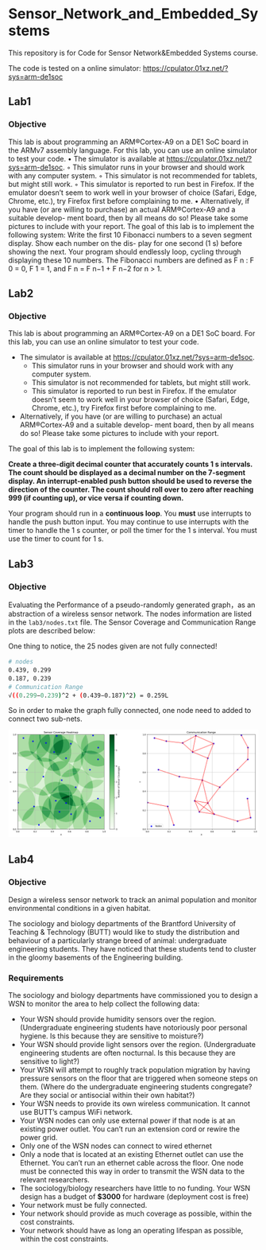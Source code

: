 # Sensor_Network_and_Embedded_Systems

This repository is for Code for Sensor Network&Embedded Systems course.

The code is tested on a online simulator: https://cpulator.01xz.net/?sys=arm-de1soc

## Lab1

### Objective

This lab is about programming an ARM®Cortex-A9 on a DE1 SoC board in the ARMv7 assembly language. For
this lab, you can use an online simulator to test your code.
• The simulator is available at https://cpulator.01xz.net/?sys=arm-de1soc.
◦ This simulator runs in your browser and should work with any computer system.
◦ This simulator is not recommended for tablets, but might still work.
◦ This simulator is reported to run best in Firefox. If the emulator doesn’t seem to work well in your
browser of choice (Safari, Edge, Chrome, etc.), try Firefox first before complaining to me.
• Alternatively, if you have (or are willing to purchase) an actual ARM®Cortex-A9 and a suitable develop-
ment board, then by all means do so! Please take some pictures to include with your report.
The goal of this lab is to implement the following system:
Write the first 10 Fibonacci numbers to a seven segment display. Show each number on the dis-
play for one second (1 s) before showing the next. Your program should endlessly loop, cycling
through displaying these 10 numbers.
The Fibonacci numbers are defined as F n :
F 0 = 0, F 1 = 1, and F n = F n−1 + F n−2 for n > 1.

## Lab2

### Objective

This lab is about programming an ARM®Cortex-A9 on a DE1 SoC board. For this lab, you can use an online
simulator to test your code.

* The simulator is available at https://cpulator.01xz.net/?sys=arm-de1soc.
  *  This simulator runs in your browser and should work with any computer system.
  * This simulator is not recommended for tablets, but might still work.
  * This simulator is reported to run best in Firefox. If the emulator doesn’t seem to work well in your
    browser of choice (Safari, Edge, Chrome, etc.), try Firefox first before complaining to me.
* Alternatively, if you have (or are willing to purchase) an actual ARM®Cortex-A9 and a suitable develop-
  ment board, then by all means do so! Please take some pictures to include with your report.

The goal of this lab is to implement the following system:

**Create a three-digit decimal counter that accurately counts 1 s intervals. The count should be displayed as a decimal number on the 7-segment display. An interrupt-enabled push button should be used to reverse the direction of the counter. The count should roll over to zero after reaching 999 (if counting up), or vice versa if counting down.**

Your program should run in a **continuous loop**.
You **must** use interrupts to handle the push button input. You may continue to use interrupts with the timer to
handle the 1 s counter, or poll the timer for the 1 s interval. You must use the timer to count for 1 s.

## Lab3

### Objective

Evaluating the Performance of a pseudo-randomly generated graph，as an abstraction of a wireless sensor network. The nodes information are listed in the `lab3/nodes.txt` file. The Sensor Coverage and Communication Range plots are described below:

One thing to notice, the 25 nodes given are not fully connected!

```bash
# nodes
0.439, 0.299
0.187, 0.239
# Communication Range
√((0.299−0.239)^2 + (0.439−0.187)^2) = 0.259L
```

So in order to make the graph fully connected, one node need to added to connect two sub-nets.

![RGG_overview](./Documentation/res/RGG_overview.png)

## Lab4

### Objective

Design a wireless sensor network to track an animal population and monitor environmental conditions in a given habitat.

The sociology and biology departments of the Brantford University of Teaching & Technology (BUTT) would like to study the distribution and behaviour of a particularly strange breed of animal: undergraduate engineering students. They have noticed that these students tend to cluster in the gloomy basements of the Engineering building. 

### Requirements

The sociology and biology departments have commissioned you to design a WSN to monitor the area to help
collect the following data:

* Your WSN should provide humidity sensors over the region. (Undergraduate engineering students have notoriously poor personal hygiene. Is this because they are sensitive to moisture?)
* Your WSN should provide light sensors over the region. (Undergraduate engineering students are often nocturnal. Is this because they are sensitive to light?)
* Your WSN will attempt to roughly track population migration by having pressure sensors on the floor that are triggered when someone steps on them. (Where do the undergraduate engineering students congregate? Are they social or antisocial within their own habitat?)
* Your WSN needs to provide its own wireless communication. It cannot use BUTT’s campus WiFi network.
* Your WSN nodes can only use external power if that node is at an existing power outlet. You can’t run an
  extension cord or rewire the power grid.
* Only one of the WSN nodes can connect to wired ethernet 
* Only a node that is located at an existing Ethernet outlet can use the Ethernet. You can’t run an ethernet cable across the floor. One node must be connected this way in order to transmit the WSN data to the relevant researchers.
* The sociology/biology researchers have little to no funding. Your WSN design has a budget of **$3000** for hardware (deployment cost is free)
* Your network must be fully connected.
* Your network should provide as much coverage as possible, within the cost constraints.
* Your network should have as long an operating lifespan as possible, within the cost constraints.
